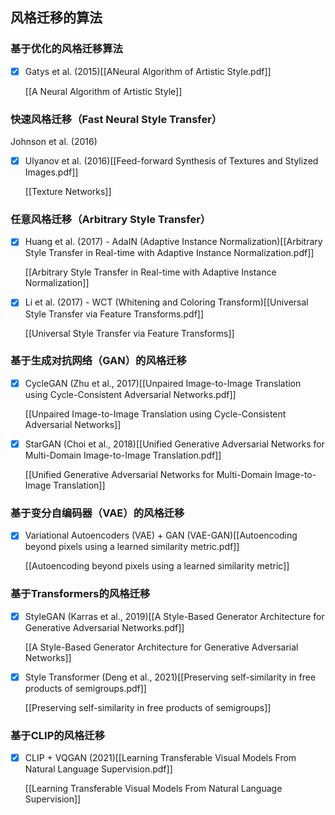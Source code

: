 ## 风格迁移的算法

### 基于优化的风格迁移算法

- [x] Gatys et al. (2015)[[ANeural Algorithm of Artistic Style.pdf]]

	[[A Neural Algorithm of Artistic Style]]

### 快速风格迁移（Fast Neural Style Transfer）

Johnson et al. (2016)

- [x] Ulyanov et al. (2016)[[Feed-forward Synthesis of Textures and Stylized Images.pdf]]

	[[Texture Networks]]
### 任意风格迁移（Arbitrary Style Transfer）

- [x] Huang et al. (2017) - AdaIN (Adaptive Instance Normalization)[[Arbitrary Style Transfer in Real-time with Adaptive Instance Normalization.pdf]]

	[[Arbitrary Style Transfer in Real-time with Adaptive Instance Normalization]]

- [x] Li et al. (2017) - WCT (Whitening and Coloring Transform)[[Universal Style Transfer via Feature Transforms.pdf]]

	[[Universal Style Transfer via Feature Transforms]]
### 基于生成对抗网络（GAN）的风格迁移

- [x] CycleGAN (Zhu et al., 2017)[[Unpaired Image-to-Image Translation using Cycle-Consistent Adversarial Networks.pdf]]

	[[Unpaired Image-to-Image Translation using Cycle-Consistent Adversarial Networks]]


- [x] StarGAN (Choi et al., 2018)[[Unified Generative Adversarial Networks for Multi-Domain Image-to-Image Translation.pdf]]

	[[Unified Generative Adversarial Networks for Multi-Domain Image-to-Image Translation]]

### 基于变分自编码器（VAE）的风格迁移

- [x] Variational Autoencoders (VAE) + GAN (VAE-GAN)[[Autoencoding beyond pixels using a learned similarity metric.pdf]]

	[[Autoencoding beyond pixels using a learned similarity metric]]

### 基于Transformers的风格迁移

- [x] StyleGAN (Karras et al., 2019)[[A Style-Based Generator Architecture for Generative Adversarial Networks.pdf]]

	[[A Style-Based Generator Architecture for Generative Adversarial Networks]]
 
- [x] Style Transformer (Deng et al., 2021)[[Preserving self-similarity in free products of semigroups.pdf]]

	[[Preserving self-similarity in free products of semigroups]]
 
### 基于CLIP的风格迁移

- [x] CLIP + VQGAN (2021)[[Learning Transferable Visual Models From Natural Language Supervision.pdf]]

	[[Learning Transferable Visual Models From Natural Language Supervision]]
